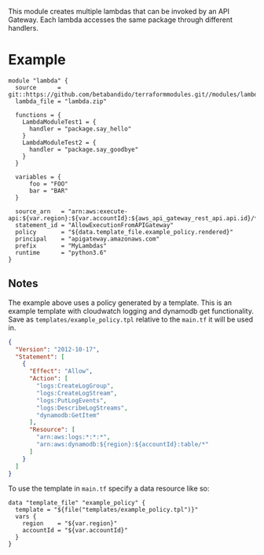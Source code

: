 This module creates multiple lambdas that can be invoked by an API Gateway. Each lambda accesses the same package through different handlers.

# Example

```hcl
module "lambda" { 
  source      = git::https://github.com/betabandido/terraformmodules.git//modules/lambda"
  lambda_file = "lambda.zip"

  functions = {
    LambdaModuleTest1 = {
      handler = "package.say_hello"
    }
    LambdaModuleTest2 = {
      handler = "package.say_goodbye"
    }
  }

  variables = {
      foo = "FOO"
      bar = "BAR"
  }

  source_arn   = "arn:aws:execute-api:${var.region}:${var.accountId}:${aws_api_gateway_rest_api.api.id}/*/GET/*/*"
  statement_id = "AllowExecutionFromAPIGateway"
  policy       = "${data.template_file.example_policy.rendered}"
  principal    = "apigateway.amazonaws.com"
  prefix       = "MyLambdas"
  runtime      = "python3.6"
}
```

## Notes

The example above uses a policy generated by a template. This is an example template with cloudwatch logging and dynamodb get functionality. Save as `templates/example_policy.tpl` relative to the `main.tf` it will be used in.

```json
{
  "Version": "2012-10-17",
  "Statement": [
    {
      "Effect": "Allow",
      "Action": [
        "logs:CreateLogGroup",
        "logs:CreateLogStream",
        "logs:PutLogEvents",
        "logs:DescribeLogStreams",
        "dynamodb:GetItem"
      ],
      "Resource": [
        "arn:aws:logs:*:*:*",
        "arn:aws:dynamodb:${region}:${accountId}:table/*"
      ]
    }
  ]
}
```

To use the template in `main.tf` specify a data resource like so:

```hcl
data "template_file" "example_policy" {
  template = "${file("templates/example_policy.tpl")}"
  vars {
    region    = "${var.region}"
    accountId = "${var.accountId}"
  }
}
```
